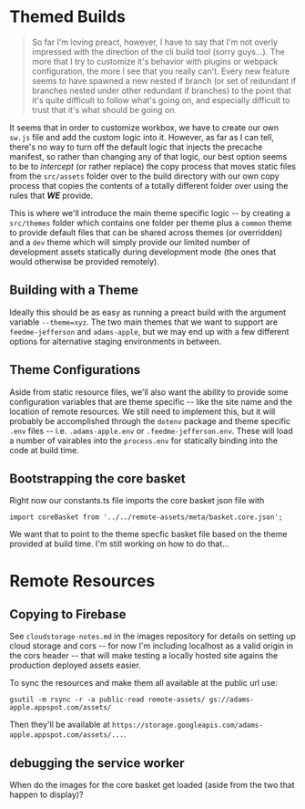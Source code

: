 # Themed Builds

> So far I'm loving preact, however, I have to say that I'm not overly impressed with the direction of the cli build tool (sorry guys...). The more that I try to customize it's behavior with plugins or webpack configuration, the more I see that you really can't. Every new feature seems to have spawned a new nested if branch (or set of redundant if branches nested under other redundant if branches) to the point that it's quite difficult to follow what's going on, and especially difficult to trust that it's what should be going on.

It seems that in order to customize workbox, we have to create our own `sw.js` file and add the custom logic into it. However, as far as I can tell, there's no way to turn off the default logic that injects the precache manifest, so rather than changing any of that logic, our best option seems to be to _intercept_ (or rather replace) the copy process that moves static files from the `src/assets` folder over to the build directory with our own copy process that copies the contents of a totally different folder over using the rules that _**WE**_ provide.

This is where we'll introduce the main theme specific logic -- by creating a `src/themes` folder which contains one folder per theme plus a `common` theme to provide default files that can be shared across themes (or overridden) and a `dev` theme which will simply provide our limited number of development assets statically during development mode (the ones that would otherwise be provided remotely).

## Building with a Theme

Ideally this should be as easy as running a preact build with the argument variable `--theme=xyz`. The two main themes that we want to support are `feedme-jefferson` and `adams-apple`, but we may end up with a few different options for alternative staging environments in between.

## Theme Configurations

Aside from static resource files, we'll also want the ability to provide some configuration variables that are theme specific -- like the site name and the location of remote resources. We still need to implement this, but it will probably be accomplished through the `dotenv` package and theme specific `.env` files -- i.e. `.adams-apple.env` or `.feedme-jefferson.env`. These will load a number of vairables into the `process.env` for statically binding into the code at build time.

## Bootstrapping the core basket

Right now our constants.ts file imports the core basket json file with

```
import coreBasket from '../../remote-assets/meta/basket.core.json';
```

We want that to point to the theme specfic basket file based on the theme provided at build time. I'm still working on how to do that...

# Remote Resources

## Copying to Firebase

See `cloudstorage-notes.md` in the images repository for details on setting up cloud storage and cors -- for now I'm including localhost as a valid origin in the cors header -- that will make testing a locally hosted site agains the production deployed assets easier.

To sync the resources and make them all available at the public url use:

```
gsutil -m rsync -r -a public-read remote-assets/ gs://adams-apple.appspot.com/assets/
```

Then they'll be available at `https://storage.googleapis.com/adams-apple.appspot.com/assets/...`.

## debugging the service worker

When do the images for the core basket get loaded (aside from the two that happen to display)?
